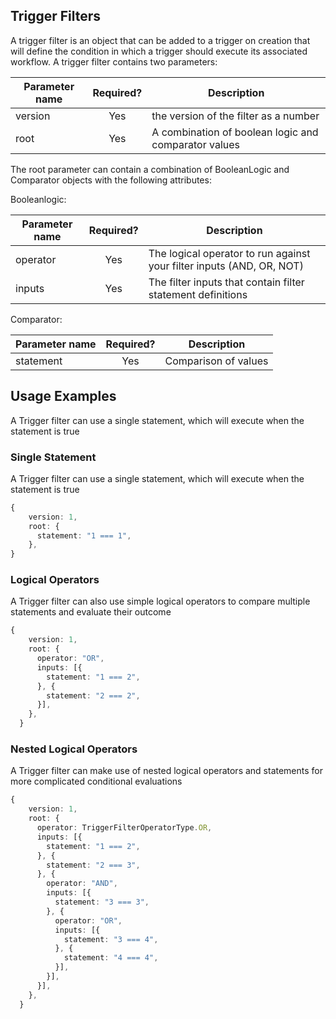 ## Trigger Filters

A trigger filter is an object that can be added to a trigger on creation that will define the condition in which a trigger should execute its associated workflow. A trigger filter contains two parameters:

| Parameter name  | Required?     | Description                                                          |
| ----------------|:-------------:| ---------------------------------------------------------------------|
| version         | Yes           | the version of the filter as a number                                |
| root            | Yes           | A combination of boolean logic and comparator values                 |

The root parameter can contain a combination of BooleanLogic and Comparator objects with the following attributes:

Booleanlogic:

| Parameter name  | Required?     | Description                                                          |
| ----------------|:-------------:| ---------------------------------------------------------------------|
| operator         | Yes           | The logical operator to run against your filter inputs (AND, OR, NOT)  |
| inputs            | Yes          | The filter inputs that contain filter statement definitions              |

Comparator: 

| Parameter name  | Required?     | Description                                                          |
| ----------------|:-------------:| ---------------------------------------------------------------------|
| statement         | Yes         | Comparison of values         |

## Usage Examples

A Trigger filter can use a single statement, which will execute when the statement is true

### Single Statement
A Trigger filter can use a single statement, which will execute when the statement is true
```ts
{
    version: 1,
    root: {
      statement: "1 === 1",
    },
}
```

### Logical Operators
A Trigger filter can also use simple logical operators to compare multiple statements and evaluate their outcome
```ts 
{
    version: 1,
    root: {
      operator: "OR",
      inputs: [{
        statement: "1 === 2",
      }, {
        statement: "2 === 2",
      }],
    },
  }
```

### Nested Logical Operators
A Trigger filter can make use of nested logical operators and statements for more complicated conditional evaluations
```ts
{
    version: 1,
    root: {
      operator: TriggerFilterOperatorType.OR,
      inputs: [{
        statement: "1 === 2",
      }, {
        statement: "2 === 3",
      }, {
        operator: "AND",
        inputs: [{
          statement: "3 === 3",
        }, {
          operator: "OR",
          inputs: [{
            statement: "3 === 4",
          }, {
            statement: "4 === 4",
          }],
        }],
      }],
    },
  }
```

